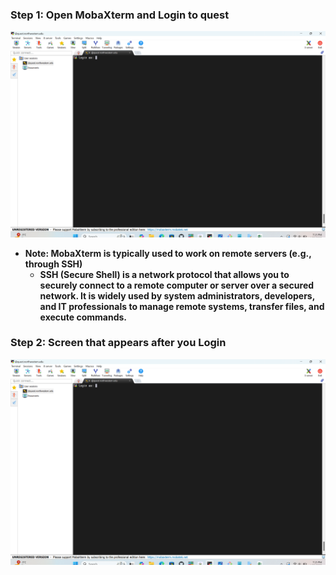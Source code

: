 ### Step 1: Open MobaXterm and Login to quest

![Login](https://raw.githubusercontent.com/mohamedsillahkanu/FE-2023-examples/main/Login.png)

- **Note: MobaXterm is typically used to work on remote servers (e.g., through SSH)**
    - **SSH (Secure Shell) is a network protocol that allows you to securely connect to a remote computer or server over a secured network. It is widely used by system administrators, developers, and IT professionals to manage remote systems, transfer files, and execute commands.**

### Step 2: Screen that appears after you Login

![Aftter Login](https://raw.githubusercontent.com/mohamedsillahkanu/FE-2023-examples/main/login.png)




